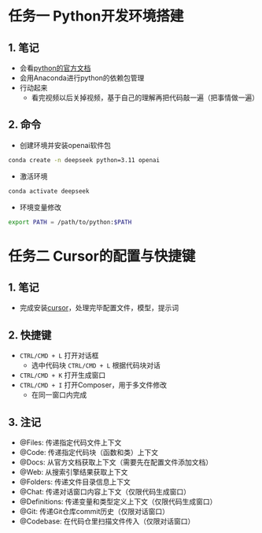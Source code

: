 # 任务一 Python开发环境搭建
## 1. 笔记
- 会看[python的官方文档](https://docs.python.org/zh-cn/3.10/whatsnew/3.10.html)
- 会用Anaconda进行python的依赖包管理
- 行动起来
  - 看完视频以后关掉视频，基于自己的理解再把代码敲一遍（把事情做一遍）

## 2. 命令
- 创建环境并安装openai软件包
```sh
conda create -n deepseek python=3.11 openai
```
- 激活环境
```sh
conda activate deepseek
```
- 环境变量修改
```sh
export PATH = /path/to/python:$PATH
```

# 任务二 Cursor的配置与快捷键
## 1. 笔记
- 完成安装[cursor](https://www.cursor.com/)，处理完毕配置文件，模型，提示词

## 2. 快捷键
- `CTRL/CMD + L` 打开对话框
  - 选中代码块 `CTRL/CMD + L` 根据代码块对话
- `CTRL/CMD + K` 打开生成窗口
- `CTRL/CMD + I` 打开Composer，用于多文件修改
  - 在同一窗口内完成

## 3. 注记
- @Files: 传递指定代码文件上下文
- @Code: 传递指定代码块（函数和类）上下文
- @Docs: 从官方文档获取上下文（需要先在配置文件添加文档）
- @Web: 从搜索引擎结果获取上下文
- @Folders: 传递文件目录信息上下文
- @Chat: 传递对话窗口内容上下文（仅限代码生成窗口）
- @Definitions: 传递变量和类型定义上下文（仅限代码生成窗口）
- @Git: 传递Git仓库commit历史（仅限对话窗口）
- @Codebase: 在代码仓里扫描文件传入（仅限对话窗口）




